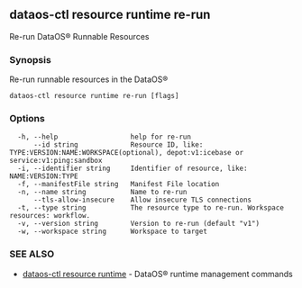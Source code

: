 ## dataos-ctl resource runtime re-run

Re-run DataOS® Runnable Resources

### Synopsis

Re-run runnable resources in the DataOS®

```
dataos-ctl resource runtime re-run [flags]
```

### Options

```
  -h, --help                  help for re-run
      --id string             Resource ID, like: TYPE:VERSION:NAME:WORKSPACE(optional), depot:v1:icebase or service:v1:ping:sandbox
  -i, --identifier string     Identifier of resource, like: NAME:VERSION:TYPE
  -f, --manifestFile string   Manifest File location
  -n, --name string           Name to re-run
      --tls-allow-insecure    Allow insecure TLS connections
  -t, --type string           The resource type to re-run. Workspace resources: workflow.
  -v, --version string        Version to re-run (default "v1")
  -w, --workspace string      Workspace to target
```

### SEE ALSO

* [dataos-ctl resource runtime](dataos-ctl_resource_runtime.md)	 - DataOS® runtime management commands

